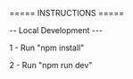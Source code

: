 ===== INSTRUCTIONS =====


-- Local Development ---

1 - Run "npm install"

2 - Run "npm run dev"



